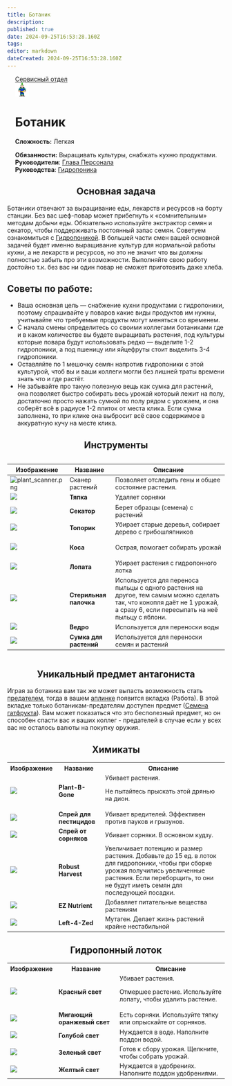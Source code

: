 ```yaml
---
title: Ботаник
description: 
published: true
date: 2024-09-25T16:53:28.160Z
tags: 
editor: markdown
dateCreated: 2024-09-25T16:53:28.160Z
---
```


<div style="display: flex; justify-content: center;">
<div class="roles-passport serv">
  <div class="title serv"><a href="/roles/servicedepartment">Сервисный отдел</a></div>
  <div>
    <div><div><img src="/roles/botanist.png"></div></div>
  <div><div>
    <h1>Ботаник</h1>
    <p><strong>Сложность:</strong>  Легкая</p>
    <strong>Обязанности:</strong> Выращивать культуры, снабжать кухню продуктами.<br>
    <b>Руководители</b>: <a href="/roles/headofpersonnel">Глава Персонала</a><br>
    <b>Руководства</b>: <a href="/guides/hydroponics">Гидропоника</a>
  </div></div>
  </div>
</div>
</div>

</div>
<h2 id="основная-задача"> <center>Основная задача</center></h2>
<p>Ботаники отвечают за выращивание еды, лекарств и ресурсов на борту станции. Без вас шеф-повар может прибегнуть к «сомнительным» методам добычи еды. Обязательно используйте экстрактор семян и секатор, чтобы поддерживать постоянный запас семян. Советуем ознакомиться с <a href="/guides/hydroponics">Гидропоникой</a>. В большей части смен вашей основной задачей будет именно выращивание культур для нормальной работы кухни, а не лекарств и ресурсов, но это не значит что вы должны полностью забыть про эти возможности. Выполняйте свою работу достойно т.к. без вас ни один повар не сможет приготовить даже хлеба.</p>
<h2 id="советы-по-работе"> Советы по работе:</h2>
<ul>
<li>Ваша основная цель — снабжение кухни продуктами с гидропоники, поэтому спрашивайте у поваров какие виды продуктов им нужны, учитывайте что требуемые продукты могут меняться со временем.</li>
<li>С начала смены определитесь со своими коллегами ботаниками где и в каком количестве вы будете выращивать растения, под культуры которые повара будут использовать редко — выделите 1-2 гидропоники, а под пшеницу или яйцефруты стоит выделить 3-4 гидропоники.</li>
<li>Оставляйте по 1 мешочку семян напротив гидропоники с этой культурой, чтоб вы и ваши коллеги могли без лишней траты времени знать что и где растёт.</li>
<li>Не забывайте про такую полезную вещь как сумка для растений, она позволяет быстро собирать весь урожай который лежит на полу, достаточно просто нажать сумкой по полу рядом с урожаем, и она соберёт всё в радиусе 1-2 плиток от места клика. Если сумка заполнена, то при клике она выбросит всё свое содержимое в аккуратную кучу на месте клика.</li>
</ul>
<h2 id="инструменты"> <center>Инструменты</center></h2>
<div style="overflow-x:auto">
 <p>
 </p>
<center>
<table class="ser">
  <thead>
    <tr>
      <th>Изображение</th>
      <th>Название</th>
      <th>Описание</th>
    </tr>
  </thead>
  <tbody>
      <tr>
        <td>
          <img src="/ru/roles/serv/botanist/plant_scanner.png" alt="plant_scanner.png"/>
        </td>
        <td>Сканер растений</td>
        <td>Позволяет отследить гены и общее состояние растения.</td>
      </tr>
    <tr>
      <td><img src="/ru/roles/serv/botanist/mini_hoe.png"></td>
      <td><strong>Тяпка</strong></td>
      <td>Удаляет сорняки</td>
    </tr>
    <tr>
      <td><img src="/ru/roles/serv/botanist/plant_clippers.png"></td>
      <td><strong>Секатор</strong></td>
      <td>Берет образцы (семена) с растений</td>
    </tr>
    <tr>
      <td><img src="/ru/roles/serv/botanist/hatchet.png"></td>
      <td><strong>Топорик</strong></td>
      <td>Убирает старые деревья, собирает дерево с грибошляпников</td>
    </tr>
    <tr>
      <td><img src="/ru/roles/serv/botanist/scythe.png"></td>
      <td><strong>Коса</strong></td>
      <td>
        <p>Острая, помогает собирать урожай</p>
      </td>
    </tr>
    <tr>
      <td><img src="/ru/roles/serv/botanist/spade.png"></td>
      <td><strong>Лопата</strong></td>
      <td>Убирает растения с гидропонного лотка</td>
    </tr>
    <tr>
      <td><img src="/ru/roles/serv/botanist/mouthswab.png"></td>
      <td><strong>Стерильная палочка</strong></td>
      <td>Используется для переноса пыльцы с одного растения на другое, тем самым можно сделать так, что конопля даёт не 1 урожай, а сразу 6, если пересыпать на неё пыльцу с яблони.</td>
    </tr>
    <tr>
      <td><img src="/ru/roles/serv/botanist/bucket.png"></td>
      <td><strong>Ведро</strong></td>
      <td>Используется для переноски воды</td>
    </tr>
    <tr>
      <td><img src="/ru/roles/serv/botanist/plant_bag.png"></td>
      <td><strong>Сумка для растений</strong></td>
      <td>Используется для переноски семян и растений</td>
    </tr>
  </tbody>
</table>
</center>
</div>
<h2 id="уникальный-предмет-антагониста"> <center>Уникальный предмет антагониста</center></h2>
<p>Играя за ботаника вам так же может выпасть возможность стать <a href="/roles/traitor" class="is-internal-link is-valid-page">предателем</a>, тогда в вашем <a href="/guides/uplink" class="is-internal-link is-valid-page">аплинке</a> появится вкладка (Работа). В этой вкладке только ботаникам-предателям доступен предмет (<a href="/guides/smuggling#equipment" class="is-internal-link is-valid-page">Семена гатфрукта</a>). Вам может показаться что это бесполезный предмет, но он способен спасти вас и ваших коллег - предателей в случае если у всех вас не осталось валюты на покупку оружия.</p>
<h2 id="химикаты"> <center>Химикаты</center></h2>
<center>
<table class="ser">
  <tbody>
    <tr>
      <th>Изображение</th>
      <th>Название</th>
      <th>Описание</th>
    </tr>
    <tr>
      <td>
        <img src="/ru/roles/serv/botanist/plant-b-gone.png" >
      </td>
      <td><strong>Plant-B-Gone</strong></td>
      <td>Убивает растения.
        <p>Не пытайтесь прыскать этой дрянью на дион.</p>
      </td>
    </tr>
    <tr>
      <td>
        <img src="/ru/roles/serv/botanist/pestspray.png" >
      </td>
      <td><strong>Спрей для пестицидов</strong></td>
      <td>Убивает вредителей. Эффективен против пауков и грызунов.</td>
    </tr>
    <tr>
      <td>
        <img src="/ru/roles/serv/botanist/weedspray.png" >
      </td>
      <td><strong>Спрей от сорняков</strong></td>
      <td>Убивает сорняки. В основном кудзу.</td>
    </tr>
    <tr>
      <td>
        <img src="/ru/roles/serv/botanist/bottle.png" >
      </td>
      <td><strong>Robust Harvest</strong></td>
      <td>Увеличивает потенцию и размер растения. Добавьте до 15 ед. в лоток для гидропоники, чтобы при сборке урожая получились увеличенные растения. Если переборщить, то они не будут иметь семян для последующей посадки.</td>
    </tr>
    <tr>
      <td>
        <img src="/ru/roles/serv/botanist/bottle.png" >
      </td>
      <td><strong>EZ Nutrient</strong></td>
      <td>Добавляет питательные вещества растениям</td>
    </tr>
    <tr>
      <td>
        <img src="/ru/roles/serv/botanist/bottle.png" >
      </td>
      <td><strong>Left-4-Zed</strong></td>
      <td>Мутаген. Делает жизнь растений крайне нестабильной</td>
    </tr>
  </tbody>
</table>
</center>

<h2 id="гидропонный-лоток" style="text-align:center;">Гидропонный лоток</h2>

<center>
<table class="ser">
  <tbody>
    <tr>
      <th>Изображение</th>
      <th>Название</th>
      <th>Описание</th>
    </tr>
    <tr>
      <td>
        <img src="/ru/roles/serv/botanist/hydro_tray_health.gif">
      </td>
      <td><strong>Красный свет</strong></td>
      <td>Убивает растения.
        <p>Отмершее растение. Используйте лопату, чтобы удалить растение.</p>
      </td>
    </tr>
    <tr>
      <td>
        <img src="/ru/roles/serv/botanist//hydro_tray_alert.gif">
      </td>
      <td><strong>Мигающий оранжевый свет</strong></td>
      <td>Есть сорняки. Используйте тяпку или опрыскайте от сорняков.</td>
    </tr>
    <tr>
      <td>
        <img src="/ru/roles/serv/botanist/hydro_tray_water.gif">
      </td>
      <td><strong>Голубой свет</strong></td>
      <td>Нуждается в воде. Наполните поддон водой.</td>
    </tr>
    <tr>
      <td>
        <img src="/ru/roles/serv/botanist/hydro_tray_harvest.gif">
      </td>
      <td><strong>Зеленый свет</strong></td>
      <td>Готов к сбору урожая. Щелкните, чтобы собрать урожай.</td>
    </tr>
    <tr>
      <td>
        <img src="/ru/roles/serv/botanist/hydro_tray_nutri.gif">
      </td>
      <td><strong>Желтый свет</strong></td>
      <td>Нуждается в удобрениях. Наполните поддон удобрениями.</td>
    </tr>
  </tbody>
</table>
</center>

<div class="ptable"></div>
